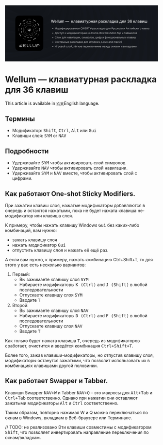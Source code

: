 ![wellum-description-russian](./images/wellum-description-russian.jpg)

# Wellum — клавиатурная раскладка для 36 клавиш

This article is available in 🇬🇧English language.

## Термины

- Модификатор: <kbd>Shift</kbd>, <kbd>Ctrl</kbd>, <kbd>Alt</kbd> или <kbd>Gui</kbd>
- Клавиши слоя: <kbd>SYM</kbd> or <kbd>NAV</kbd>

## Подробности

- Удерживайте <kbd>SYM</kbd> чтобы активировать слой символов.
- Удерживайте <kbd>NAV</kbd> чтобы активировать слой навигации.
- Удерживайте <kbd>SYM</kbd> и <kbd>NAV</kbd> вместе, чтобы активировать слой с цифрами.

## Как работают One-shot Sticky Modifiers.

При зажатии клавиш слоя, нажатые модификаторы добавляются в очередь и остаются нажатыми, пока не будет нажата клавиша не-модификатор или клавиша слоя.

К примеру, чтобы нажать клавишу Windows <kbd>Gui</kbd> без каких-либо комбинаций, вам нужно:

- зажать клавишу слоя
- нажать модификатор <kbd>Gui</kbd>
- отпустить клавишу слоя и нажать её ещё раз.

А если вам нужно, к примеру, нажать комбинацию Ctrl+Shift+T, то для этого у вас есть несколько вариантов:

1. Первый:
   - Вы зажимаете клавишу слоя <kbd>SYM</kbd>
   - Набираете модификаторы <kbd>K (Ctrl)</kbd> and <kbd>J (Shift)</kbd> в любой последовательности
   - Отпускаете клавишу слоя <kbd>SYM</kbd>
   - Вводите <kbd>T</kbd>
2. Второй:
   - Вы зажимаете клавишу слоя <kbd>NAV</kbd>
   - Набираете модификаторы <kbd>D (Ctrl)</kbd> and <kbd>F (Shift)</kbd> в любой последовательности
   - Отпускаете клавишу слоя <kbd>NAV</kbd>
   - Вводите <kbd>T</kbd>

Как только будет нажата клавиша <kbd>T</kbd>, очередь из модификаторов сработает, очистится и введётся комбинация <kbd>Ctrl+Shift+T</kbd>.

Более того, зажав клавиши-модификаторы, но отпустив клавишу слоя, модификаторы останутся зажатыми, что позволит использовать их в комбинациях клавишами другой половинки.

## Как работает Swapper и Tabber.

Клавиши Swapper <kbd>NAV+W</kbd> и Tabber <kbd>NAV+Q</kbd> – это макросы для <kbd>Alt+Tab</kbd> и <kbd>Ctrl+Tab</kbd> соответственно. Однако при нажатии они оставляют зажатыми модификаторы <kbd>Alt</kbd> и <kbd>Ctrl</kbd> соответственно.

Таким образом, повторно нажимая W и Q можно переключаться по окнам в Windows, вкладкам в Веб-браузере или Терминале.

// TODO: не реализовано
Эти клавиши совместимы с модификатором <kbd>Shift</kbd>, что позволяет инвертировать направление переключения по окнам/вкладкам.
